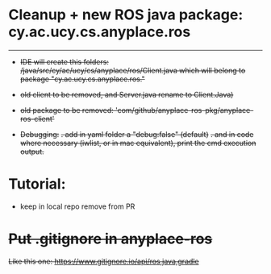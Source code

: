 
# Cleanup + new ROS java package: cy.ac.ucy.cs.anyplace.ros
---


- ~~IDE will create this folders:~~
~~/java/src/cy/ac/ucy/cs/anyplace/ros/Client.java which will belong to package "cy.ac.ucy.cs.anyplace.ros."~~

- ~~old client to be removed, and Server.java rename to Client.Java)~~

- ~~old package to be removed: 'com/github/anyplace-ros-pkg/anyplace-ros-client'~~

- ~~Debugging:~~
~~. add in yaml folder a "debug:false" (default)~~
~~. and in code where necessary (iwlist, or in mac equivalent), print the cmd execution output.~~


# Tutorial:
- keep in local repo remove from PR

# ~~Put .gitignore in anyplace-ros~~
~~Like this one: https://www.gitignore.io/api/ros,java,gradle~~
